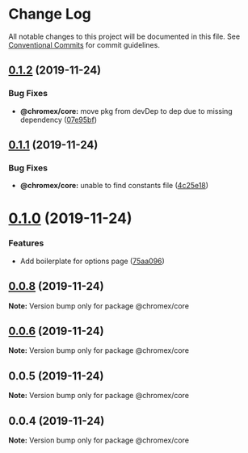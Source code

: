 # Change Log

All notable changes to this project will be documented in this file.
See [Conventional Commits](https://conventionalcommits.org) for commit guidelines.

## [0.1.2](https://github.com/bluepropane/create-chrome-extension/compare/@chromex/core@0.1.1...@chromex/core@0.1.2) (2019-11-24)


### Bug Fixes

* **@chromex/core:** move pkg from devDep to dep due to missing dependency ([07e95bf](https://github.com/bluepropane/create-chrome-extension/commit/07e95bfe169b2509734969e682ece9783adf85a4))





## [0.1.1](https://github.com/bluepropane/create-chrome-extension/compare/@chromex/core@0.1.0...@chromex/core@0.1.1) (2019-11-24)


### Bug Fixes

* **@chromex/core:** unable to find constants file ([4c25e18](https://github.com/bluepropane/create-chrome-extension/commit/4c25e188e9e96966fb6f5f801843e4c95f3d1b00))





# [0.1.0](https://github.com/bluepropane/create-chrome-extension/compare/@chromex/core@0.0.8...@chromex/core@0.1.0) (2019-11-24)


### Features

* Add boilerplate for options page ([75aa096](https://github.com/bluepropane/create-chrome-extension/commit/75aa09649bfc945acde7991438f2d46f933bd385))





## [0.0.8](https://github.com/bluepropane/create-chrome-extension/compare/@chromex/core@0.0.7...@chromex/core@0.0.8) (2019-11-24)

**Note:** Version bump only for package @chromex/core





## [0.0.6](https://github.com/bluepropane/create-chrome-extension/compare/@chromex/core@0.0.5...@chromex/core@0.0.6) (2019-11-24)

**Note:** Version bump only for package @chromex/core





## 0.0.5 (2019-11-24)

**Note:** Version bump only for package @chromex/core





## 0.0.4 (2019-11-24)

**Note:** Version bump only for package @chromex/core
